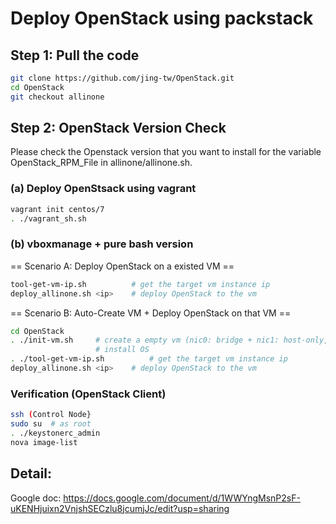 # Deploy OpenStack using packstack

## Step 1: Pull the code
```bash
git clone https://github.com/jing-tw/OpenStack.git
cd OpenStack
git checkout allinone
```

## Step 2: OpenStack Version Check
Please check the Openstack version that you want to install for the variable OpenStack_RPM_File in allinone/allinone.sh.
### (a) Deploy OpenStsack using vagrant
```bash
vagrant init centos/7
. ./vagrant_sh.sh
```


### (b) vboxmanage + pure bash version
== Scenario A: Deploy OpenStack on a existed VM ==
```bash
tool-get-vm-ip.sh          # get the target vm instance ip
deploy_allinone.sh <ip>    # deploy OpenStack to the vm
```

== Scenario B: Auto-Create VM + Deploy OpenStack on that VM ==
```bash
cd OpenStack
. ./init-vm.sh     # create a empty vm (nic0: bridge + nic1: host-only, 200GB
                   # install OS
. ./tool-get-vm-ip.sh          # get the target vm instance ip
deploy_allinone.sh <ip>    # deploy OpenStack to the vm
```
### Verification (OpenStack Client)
```bash
ssh (Control Node}
sudo su  # as root
. ./keystonerc_admin
nova image-list
```

## Detail:
Google doc: https://docs.google.com/document/d/1WWYngMsnP2sF-uKENHjuixn2VnjshSECzlu8jcumjJc/edit?usp=sharing
